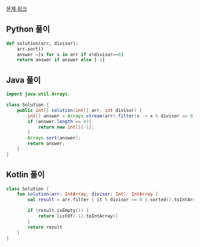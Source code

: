[문제 링크](https://programmers.co.kr/learn/courses/30/lessons/12910)


## Python 풀이
```python
def solution(arr, divisor):
    arr.sort()
    answer =[x for x in arr if x%divisor==0]
    return answer if answer else [-1]
```

## Java 풀이
```java
import java.util.Arrays;

class Solution {
    public int[] solution(int[] arr, int divisor) {
        int[] answer = Arrays.stream(arr).filter(x -> x % divisor == 0).toArray();
        if (answer.length == 0){
            return new int[]{-1};
        }
        Arrays.sort(answer);
        return answer;
    }
}
```

## Kotlin 풀이
```kotlin
class Solution {
    fun solution(arr: IntArray, divisor: Int): IntArray {
        val result = arr.filter { it % divisor == 0 }.sorted().toIntArray()

        if (result.isEmpty()) {
            return listOf(-1).toIntArray()
        }
        return result
    }
}
```
